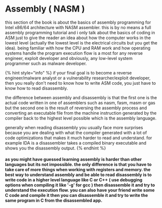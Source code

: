 # Assembly \( NASM \)

this section of the book is about the basics of assembly programming for Intel x86/64 architecture with NASM assembler. this is by no means a full assembly programming tutorial  and i only talk about the basics of coding in ASM just to give the reader an idea about how the computer works in the lowest level \(actually the lowest level is the electrical circuits but you get the idea\). being familiar with how the CPU and RAM work and how operating systems handle the program execution flow is a most for any reverse engineer, exploit developer and obviously, any low-level system programmer such as  malware developer.

{% hint style="info" %}
if your final goal is to become a  reverse engineer/malware analyst or a vulnerability researcher/exploit developer, then you really don't need to know how to write ASM code, you just have to know how to read disassembly. 

the difference between assembly and disassembly is that the first one is the actual code written in one of assemblers such as nasm, fasm, masm or gas but the second one is the result of reversing the assembly process and converting an executable file from the machine instruction generated by the compiler back to the highest level possible which is the assembly language. 

generally when reading disassembly you usually face more surprises because you are dealing with what the compiler generated with a lot of code optimizations that makes it much harder to read and understand. for example IDA is a disassembler takes a compiled binary executable and shows you the disassembly output.
{% endhint %}

#### as you might have guessed learning assembly is harder than other languages but its not impossible. the only difference is that you have to take care of more things when working with registers and memory. the best way to understand assembly and be able to read disassembly is to write code in a higher level language like C or C++  \( use debugging options when compiling it like '-g' for gcc \) then disassemble it and try to understand the execution flow. you can also have your friend write some C code and compile it then you can disassemble it and try to write the same program in C from the disassembled app.















